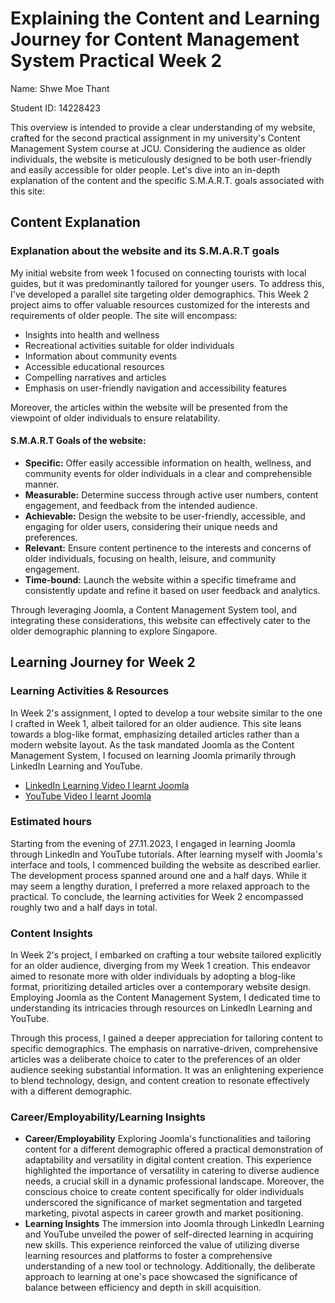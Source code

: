 # Explaining the Content and Learning Journey for Content Management System Practical Week 2

Name: Shwe Moe Thant


Student ID: 14228423

This overview is intended to provide a clear understanding of my website, crafted for the second practical assignment 
in my university's Content Management System course at JCU. Considering the audience as older individuals, 
the website is meticulously designed to be both user-friendly and easily accessible for older people. Let's dive into 
an in-depth explanation of the content and the specific S.M.A.R.T. goals associated with this site:

## Content Explanation
### Explanation about the website and its S.M.A.R.T goals

My initial website from week 1 focused on connecting tourists with local guides, but it was predominantly tailored for 
younger users. To address this, I've developed a parallel site targeting older demographics. This Week 2 project aims 
to offer valuable resources customized for the interests and requirements of older people. The site will encompass:

* Insights into health and wellness 
* Recreational activities suitable for older individuals 
* Information about community events 
* Accessible educational resources 
* Compelling narratives and articles 
* Emphasis on user-friendly navigation and accessibility features


Moreover, the articles within the website will be presented from the viewpoint of older individuals to ensure relatability.

#### S.M.A.R.T Goals of the website:


* **Specific:** Offer easily accessible information on health, wellness, and community events for older individuals in a clear and comprehensible manner.
* **Measurable:** Determine success through active user numbers, content engagement, and feedback from the intended audience.
* **Achievable:** Design the website to be user-friendly, accessible, and engaging for older users, considering their unique needs and preferences.
* **Relevant:** Ensure content pertinence to the interests and concerns of older individuals, focusing on health, leisure, and community engagement.
* **Time-bound:** Launch the website within a specific timeframe and consistently update and refine it based on user feedback and analytics.


Through leveraging Joomla, a Content Management System tool, and integrating these considerations, this website can 
effectively cater to the older demographic planning to explore Singapore.

## Learning Journey for Week 2

### Learning Activities & Resources

In Week 2's assignment, I opted to develop a tour website similar to the one I crafted in Week 1, albeit tailored for 
an older audience. This site leans towards a blog-like format, emphasizing detailed articles rather than a modern 
website layout. As the task mandated Joomla as the Content Management System, I focused on learning Joomla primarily 
through LinkedIn Learning and YouTube.

* [LinkedIn Learning Video I learnt Joomla](https://www.linkedin.com/learning/joomla-4-essential-training/linking-an-article-to-the-menu?u=2223545) 
* [YouTube Video I learnt Joomla](https://www.youtube.com/watch?v=h5VZwTLdgdM&list=PLQSbA0rrCrqHZxODzTYgAaCp_zYI3Aiug&index=3)

### Estimated hours

Starting from the evening of 27.11.2023, I engaged in learning Joomla through LinkedIn and YouTube tutorials. After learning
myself with Joomla's interface and tools, I commenced building the website as described earlier. The development process 
spanned around one and a half days. While it may seem a lengthy duration, I preferred a more relaxed approach to the practical. 
To conclude, the learning activities for Week 2 encompassed roughly two and a half days in total.

### Content Insights 

In Week 2's project, I embarked on crafting a tour website tailored explicitly for an older audience, diverging from 
my Week 1 creation. This endeavor aimed to resonate more with older individuals by adopting a blog-like format, 
prioritizing detailed articles over a contemporary website design. Employing Joomla as the Content Management System, 
I dedicated time to understanding its intricacies through resources on LinkedIn Learning and YouTube.

Through this process, I gained a deeper appreciation for tailoring content to specific demographics. 
The emphasis on narrative-driven, comprehensive articles was a deliberate choice to cater to the preferences of 
an older audience seeking substantial information. It was an enlightening experience to blend technology, design, 
and content creation to resonate effectively with a different demographic.

### Career/Employability/Learning Insights


* **Career/Employability** Exploring Joomla's functionalities and tailoring content for a different demographic offered a practical 
demonstration of adaptability and versatility in digital content creation. This experience highlighted the 
importance of versatility in catering to diverse audience needs, a crucial skill in a dynamic professional landscape.
Moreover, the conscious choice to create content specifically for older individuals underscored the significance of 
market segmentation and targeted marketing, pivotal aspects in career growth and market positioning.
*  **Learning Insights** The immersion into Joomla through LinkedIn Learning and YouTube unveiled the power of 
self-directed learning in acquiring new skills. This experience reinforced the value of utilizing diverse learning 
resources and platforms to foster a comprehensive understanding of a new tool or technology. Additionally, 
the deliberate approach to learning at one's pace showcased the significance of balance between efficiency and depth in skill acquisition.